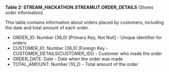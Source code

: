 **Table 2: STREAM_HACKATHON.STREAMLIT.ORDER_DETAILS** (Stores order information)

This table contains information about orders placed by customers, including the date and total amount of each order.

- ORDER_ID: Number (38,0) [Primary Key, Not Null] - Unique identifier for orders
- CUSTOMER_ID: Number (38,0) [Foreign Key - CUSTOMER_DETAILS(CUSTOMER_ID)] - Customer who made the order
- ORDER_DATE: Date - Date when the order was made
- TOTAL_AMOUNT: Number (10,2) - Total amount of the order
